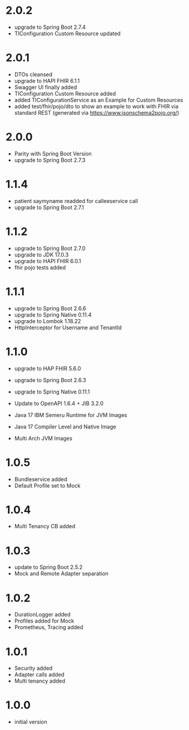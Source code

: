 # 2.0.2
- upgrade to Spring Boot 2.7.4
- TIConfiguration Custom Resource updated

# 2.0.1
- DTOs cleansed
- upgrade to HAPI FHIR 6.1.1
- Swagger UI finally added
- TIConfiguration Custom Resource added
- added TIConfigurationService as an Example for Custom Resources
- added test/fhir/pojo/dto to show an example to work with FHIR via standard REST (generated via https://www.jsonschema2pojo.org/)

# 2.0.0
- Parity with Spring Boot Version
- upgrade to Spring Boot 2.7.3

# 1.1.4
- patient saymyname readded for calleeservice call   
- upgrade to Spring Boot 2.7.1

# 1.1.2
- upgrade to Spring Boot 2.7.0
- upgrade to JDK 17.0.3
- upgrade to HAPI FHIR 6.0.1
- fhir pojo tests added

# 1.1.1
- upgrade to Spring Boot 2.6.6
- upgrade to Spring Native 0.11.4
- upgrade to Lombok 1.18.22
- HttpInterceptor for Username and TenantId

# 1.1.0
- upgrade to HAP FHIR 5.6.0

- upgrade to Spring Boot 2.6.3
- upgrade to Spring Native 0.11.1
- Update to OpenAPI 1.6.4 + JIB 3.2.0

- Java 17 IBM Semeru Runtime for JVM Images
- Java 17 Compiler Level and Native Image
- Multi Arch JVM Images

# 1.0.5
- Bundleservice added
- Default Profile set to Mock

# 1.0.4
- Multi Tenancy CB added

# 1.0.3
- update to Spring Boot 2.5.2
- Mock and Remote Adapter separation

# 1.0.2
- DurationLogger added
- Profiles added for Mock
- Prometheus, Tracing added

# 1.0.1
- Security added
- Adapter calls added
- Multi tenancy added

# 1.0.0
- initial version